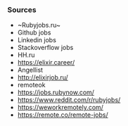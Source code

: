 ### Sources

* ~Rubyjobs.ru~
* Github jobs
* Linkedin jobs
* Stackoverflow jobs
* HH.ru
* https://elixir.career/
* Angellist
* http://elixirjob.ru/
* remoteok
* https://jobs.rubynow.com/
* https://www.reddit.com/r/rubyjobs/
* https://weworkremotely.com/
* https://remote.co/remote-jobs/
